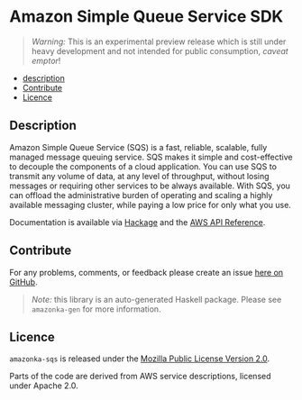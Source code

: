 # Amazon Simple Queue Service SDK

> _Warning:_ This is an experimental preview release which is still under heavy development and not intended for public consumption, _caveat emptor_!

* [description](#description)
* [Contribute](#contribute)
* [Licence](#licence)

## Description

Amazon Simple Queue Service (SQS) is a fast, reliable, scalable, fully
managed message queuing service. SQS makes it simple and cost-effective to
decouple the components of a cloud application. You can use SQS to transmit
any volume of data, at any level of throughput, without losing messages or
requiring other services to be always available. With SQS, you can offload
the administrative burden of operating and scaling a highly available
messaging cluster, while paying a low price for only what you use.

Documentation is available via [Hackage](http://hackage.haskell.org/package/amazonka-sqs)
and the [AWS API Reference](http://docs.aws.amazon.com/AWSSimpleQueueService/latest/APIReference/Welcome.html).


## Contribute

For any problems, comments, or feedback please create an issue [here on GitHub](https://github.com/brendanhay/amazonka/issues).

> _Note:_ this library is an auto-generated Haskell package. Please see `amazonka-gen` for more information.


## Licence

`amazonka-sqs` is released under the [Mozilla Public License Version 2.0](http://www.mozilla.org/MPL/).

Parts of the code are derived from AWS service descriptions, licensed under Apache 2.0.
